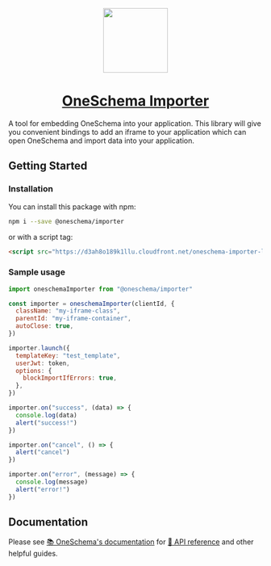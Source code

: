<p align="center">
  <a href="https://www.oneschema.co/">
    <img src="https://uploads-ssl.webflow.com/62902d243ad8aef519be0d3e/62902d243ad8ae4014be0e97_oneschema-256.png" height="128">
    <h1 align="center">OneSchema Importer</h1>
  </a>
</p>

A tool for embedding OneSchema into your application. This library will give you convenient bindings to add an iframe to your application which can open OneSchema and import data into your application.

## Getting Started

### Installation

You can install this package with npm:

```bash
npm i --save @oneschema/importer
```

or with a script tag:

```html
<script src="https://d3ah8o189k1llu.cloudfront.net/oneschema-importer-latest.min.js"></script>
```

### Sample usage

```javascript
import oneschemaImporter from "@oneschema/importer"

const importer = oneschemaImporter(clientId, {
  className: "my-iframe-class",
  parentId: "my-iframe-container",
  autoClose: true,
})

importer.launch({
  templateKey: "test_template",
  userJwt: token,
  options: {
    blockImportIfErrors: true,
  },
})

importer.on("success", (data) => {
  console.log(data)
  alert("success!")
})

importer.on("cancel", () => {
  alert("cancel")
})

importer.on("error", (message) => {
  console.log(message)
  alert("error!")
})
```

## Documentation

Please see [📚 OneSchema's documentation](https://docs.oneschema.co/) for [📒 API reference](https://docs.oneschema.co/docs/api-reference) and other helpful guides.
